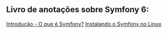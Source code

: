 ## Livro de anotações sobre Symfony 6:

[Introdução - O que é Symfony?](./Anotações/Introdução/pag1.md)
[Instalando o Symfony no Linux](./Anotações/Introdução/pag2.md)
